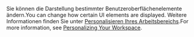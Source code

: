 <span data-ttu-id="698e6-101">Sie können die Darstellung bestimmter Benutzeroberflächenelemente ändern.</span><span class="sxs-lookup"><span data-stu-id="698e6-101">You can change how certain UI elements are displayed.</span></span> <span data-ttu-id="698e6-102">Weitere Informationen finden Sie unter [Personalisieren Ihres Arbeitsbereichs](../ui-personalization-user.md).</span><span class="sxs-lookup"><span data-stu-id="698e6-102">For more information, see [Personalizing Your Workspace](../ui-personalization-user.md).</span></span>
